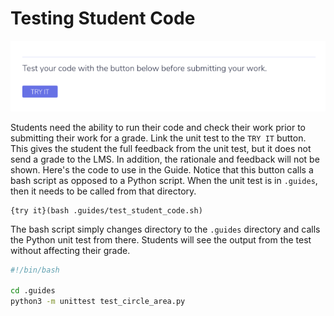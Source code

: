 # Testing Student Code

![Try It](.guides/img/try-it.png)

Students need the ability to run their code and check their work prior to submitting their work for a grade. Link the unit test to the `TRY IT` button. This gives the student the full feedback from the unit test, but it does not send a grade to the LMS. In addition, the rationale and feedback will not be shown. Here's the code to use in the Guide. Notice that this button calls a bash script as opposed to a Python script. When the unit test is in `.guides`, then it needs to be called from that directory.

```
{try it}(bash .guides/test_student_code.sh)
```

The bash script simply changes directory to the `.guides` directory and calls the Python unit test from there. Students will see the output from the test without affecting their grade.

```bash
#!/bin/bash

cd .guides
python3 -m unittest test_circle_area.py
```